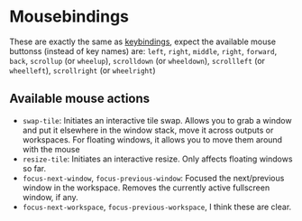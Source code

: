 # Mousebindings

These are exactly the same as [keybindings](/configuration/keybindings), expect the available mouse buttonss (instead of
key names) are: `left`, `right`, `middle`, `right`, `forward`, `back`, `scrollup` (or `wheelup`), `scrolldown` (or `wheeldown`), `scrollleft` (or `wheelleft`), `scrollright` (or `wheelright`)

## Available mouse actions

- `swap-tile`: Initiates an interactive tile swap. Allows you to grab a window and put it elsewhere in the window stack,
  move it across outputs or workspaces. For floating windows, it allows you to move them around with the mouse
- `resize-tile`: Initiates an interactive resize. Only affects floating windows so far.
- `focus-next-window`, `focus-previous-window`: Focused the next/previous window in the workspace. Removes the currently active fullscreen window, if any.
- `focus-next-workspace`, `focus-previous-workspace`, I think these are clear.